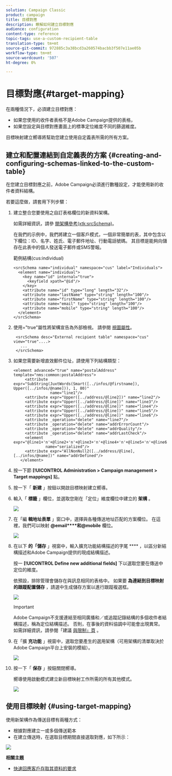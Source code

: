 ```yaml
---
solution: Campaign Classic
product: campaign
title: 目標對應
description: 瞭解如何建立目標對應
audience: configuration
content-type: reference
topic-tags: use-a-custom-recipient-table
translation-type: tm+mt
source-git-commit: 972885c3a38bcd3a260574bacbb3f507e11ae05b
workflow-type: tm+mt
source-wordcount: '507'
ht-degree: 0%

---
```



# 目標對應{#target-mapping}

在兩種情況下，必須建立目標對應：

* 如果您使用的收件者表格不是Adobe Campaign提供的表格，
* 如果您設定與目標對應畫面上的標準定位維度不同的篩選維度。

目標映射建立嚮導將幫助您建立使用自定義表所需的所有方案。

## 建立和配置連結到自定義表的方案 {#creating-and-configuring-schemas-linked-to-the-custom-table}

在您建立目標對應之前，Adobe Campaign必須進行數種設定，才能使用新的收件者資料結構。

若要這麼做，請套用下列步驟：

1. 建立整合您要使用之自訂表格欄位的新資料架構。

   如需詳細資訊，請參 [閱架構參考(xtk:srcSchema)](../../configuration/using/about-schema-reference.md)。

   在我們的示例中，我們將建立一個客戶模式，一個非常簡單的表，其中包含以下欄位：ID、名字、姓氏、電子郵件地址、行動電話號碼。 其目標是能夠向儲存在此表中的個人發送電子郵件或SMS警報。

   範例結構(cus:individual)

   ```
   <srcSchema name="individual" namespace="cus" label="Individuals">
     <element name="individual">
       <key name="id" internal="true">
         <keyfield xpath="@id"/>
       </key>
       <attribute name="id" type="long" length="32"/>
       <attribute name="lastName" type="string" length="100"/>
       <attribute name="firstName" type="string" length="100"/>
       <attribute name="email" type="string" length="100"/>
       <attribute name="mobile" type="string" length="100"/>
     </element>
   </srcSchema>
   ```

1. 使用=&quot;true&quot;屬性將架構宣告為外部檢視。 請參閱 [視圖屬性](../../configuration/using/schema-characteristics.md#the-view-attribute)。

   ```
    <srcSchema desc="External recipient table" namespace="cus" view="true"....>
      ...
    </srcSchema>
   ```

1. 如果您需要新增直效郵件位址，請使用下列結構類型：

   ```
   <element advanced="true" name="postalAddress" template="nms:common:postalAddress">
        <attribute expr="SubString(JuxtWords(Smart([../infos/@firstname]), Upper([../infos/@name])), 1, 80)"
                   name="line1"/>
        <attribute expr="Upper([../address/@line2])" name="line2"/>
        <attribute expr="Upper([../address/@line])" name="line3"/>
        <attribute expr="Upper([../address/@line])" name="line4"/>
        <attribute expr="Upper([../address/@line])" name="line5"/>
        <attribute expr="Upper([../address/@line])" name="line6"/>
        <attribute _operation="delete" name="line7"/>
        <attribute _operation="delete" name="addrErrorCount"/>
        <attribute _operation="delete" name="addrQuality"/>
        <attribute _operation="delete" name="addrLastCheck"/>
        <element expr="@line1+'n'+@line2+'n'+@line3+'n'+@line4+'n'+@line5+'n'+@line6"
                 name="serialized"/>
        <attribute expr="AllNonNull2([../address/@line], [../infos/@name])" name="addrDefined"/>
      </element>
   ```

1. 按一下節 **[!UICONTROL Administration > Campaign management > Target mappings]** 點。
1. 按一下「 **新建** 」按鈕以開啟目標映射建立嚮導。
1. 輸入「 **標籤** 」欄位，並選取您剛在「定位」維度欄位中建立的 **架構** 。

   ![](assets/mapping_diffusion_wizard_1.png)

1. 在「編 **輯地址表單** 」窗口中，選擇與各種傳送地址匹配的方案欄位。 在這裡，我們可以映射 **@email****和@mobile** 欄位。

   ![](assets/mapping_diffusion_wizard_2.png)

1. 在以下 **的「儲存** 」視窗中，輸入擴充功能結構描述的字尾 **** ，以區分新結構描述和Adobe Campaign提供的現成結構描述。

   按一 **[!UICONTROL Define new additional fields]** 下以選取您要在傳送中定位的維度。

   依預設，排除管理會儲存在與訊息相同的表格中。 如果要 **為連結到目標映射的跟蹤配置儲存** ，請選中生成儲存方案以進行跟蹤複選框。

   ![](assets/mapping_diffusion_wizard_3.png)

   >[!IMPORTANT]
   >
   >Adobe Campaign不支援連結至相同廣播和／或追蹤記錄結構的多個收件者結構描述，稱為定位結構描述。 否則，在事後的資料協調中可能會出現異常。 如需詳細資訊，請參閱「建議 [與限制」頁](../../configuration/using/about-custom-recipient-table.md) 。

1. 在「擴 **充功能** 」視窗中，選取您要產生的選用架構（可用架構的清單取決於Adobe Campaign平台上安裝的模組）。

   ![](assets/mapping_diffusion_wizard_4.png)

1. 按一下「 **保存** 」按鈕關閉嚮導。

   嚮導使用啟動模式建立新目標映射工作所需的所有其他模式。

   ![](assets/mapping_schema_list.png)

## 使用目標映射 {#using-target-mapping}

使用新架構作為傳送目標有兩種方式：

* 根據對應建立一或多個傳送範本
* 在建立傳送時，在選取目標期間直接選取對應，如下所示：

![](assets/mapping_selection_ciblage.png)

**相關主題**

* [快速回應客戶存取其資料的要求](https://helpx.adobe.com/campaign/kb/simplifying-campaign-management-acc.html#Quicklyrespondtocustomerrequeststoaccesstheirdata)